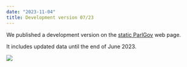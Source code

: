 ```yaml
---
date: "2023-11-04"
title: Development version 07/23
---
```


We published a development version on the [static ParlGov](https://parlgov.org/data-info/) web page.

It includes updated data until the end of June 2023.

![](/images/parliament-netherlands.jpg)
